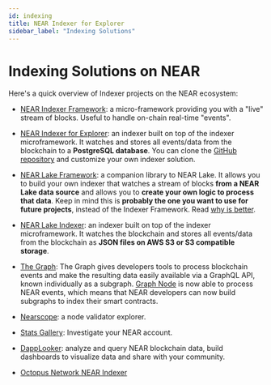 ```yaml
---
id: indexing
title: NEAR Indexer for Explorer
sidebar_label: "Indexing Solutions"
---
```


# Indexing Solutions on NEAR

Here's a quick overview of Indexer projects on the NEAR ecosystem:

- [NEAR Indexer Framework](https://docs.near.org/concepts/advanced/near-indexer-framework): a micro-framework providing you with a "live" stream of blocks. Useful to handle on-chain real-time "events".

- [NEAR Indexer for Explorer](https://docs.near.org/tools/indexer-for-explorer): an indexer built on top of the indexer microframework. It watches and stores all events/data from the blockchain to a **PostgreSQL database**.
You can clone the [GitHub repository](https://github.com/near/near-indexer-for-explorer) and customize your own indexer solution.

- [NEAR Lake Framework](https://docs.near.org/concepts/advanced/near-lake-framework): a companion library to NEAR Lake. It allows you to build your own indexer that watches a stream of blocks **from a NEAR Lake data source** and allows you to **create your own logic to process that data**. Keep in mind this is **probably the one you want to use for future projects**, instead of the Indexer Framework. Read [why is better](https://docs.near.org/concepts/advanced/near-indexer-framework#why-is-it-better-than-near-indexer-framework).

- [NEAR Lake Indexer](https://docs.near.org/concepts/advanced/near-lake-framework): an indexer built on top of the indexer 
microframework. It watches the blockchain and stores all events/data from the blockchain as **JSON files on AWS S3 or S3 compatible storage**.

- [The Graph](https://thegraph.com/docs/en/cookbook/near/): The Graph gives developers tools to process blockchain events and make the resulting data easily available via a GraphQL API, known individually as a subgraph. [Graph Node](https://github.com/graphprotocol/graph-node) is now able to process NEAR events, which means that NEAR developers can now build subgraphs to index their smart contracts.

- [Nearscope](https://nearscope.net/): a node validator explorer.

- [Stats Gallery](https://stats.gallery/): Investigate your NEAR account.

- [DappLooker](https://dapplooker.com/): analyze and query NEAR blockchain data, build dashboards to visualize data and share with your community.

- [Octopus Network NEAR Indexer](https://github.com/octopus-network/octopus-near-indexer-s3)

<!--
Create a section that lists all indexing solutions:
- NEAR Lake as a framework that anyone can run
- NEAR Lake as a hosted service by Pagoda Console
- NEAR Indexer for explorer repo (users can clone)

it should contain TheGraph, KitWallet's, Covalent for Aurora and what NearBlocks, FiNER are building. Enhanced API is also part of that.
-->
